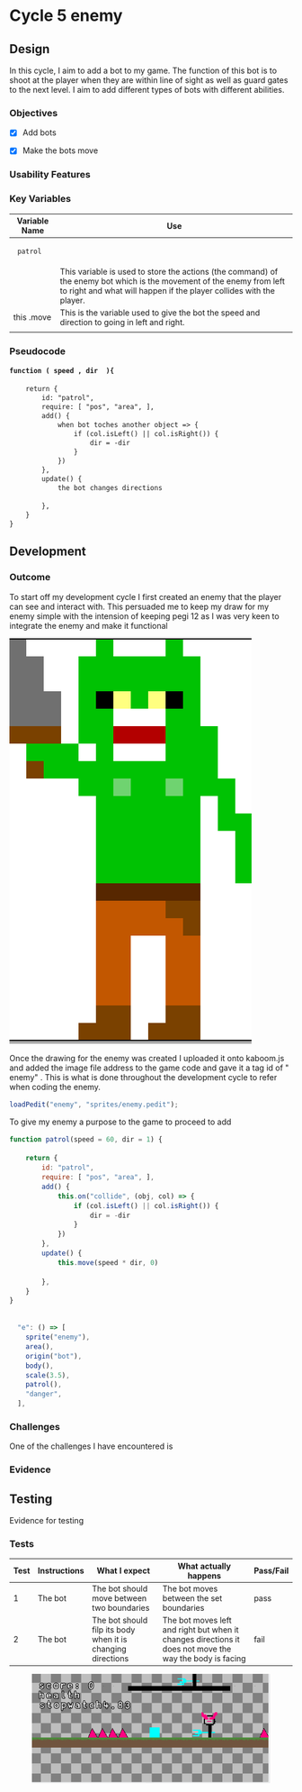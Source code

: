 # Cycle 5 enemy

##

## Design

In this cycle, I aim to add a bot to my game. The function of this bot is to shoot at the player when they are within line of sight as well as guard gates to the next level. I aim to add different types of bots with different abilities. &#x20;

### Objectives



* [x] Add bots&#x20;
* [x] Make the bots move



### Usability Features

&#x20;&#x20;

### Key Variables

| Variable Name                    | Use                                                                                                                                                                                          |
| -------------------------------- | -------------------------------------------------------------------------------------------------------------------------------------------------------------------------------------------- |
| <pre><code> patrol
</code></pre> | This variable is used to store the actions (the command) of the enemy bot which is the movement of the enemy from left to right and what will happen if the player collides with the player. |
| this .move                       | This is the variable used to give the bot the speed and direction to going in left and right.                                                                                                |
|                                  |                                                                                                                                                                                              |

### Pseudocode

<pre><code><strong>function ( speed , dir  ){
</strong>
	return {
		id: "patrol",
		require: [ "pos", "area", ],
		add() {
			when bot toches another object => {
				if (col.isLeft() || col.isRight()) {
					dir = -dir
				}
			})
		},
		update() {
			the bot changes directions 
      
		},
	}
}
</code></pre>

## Development

### Outcome



To start off my development cycle I first created an enemy that the player can see and interact with. This persuaded me to keep my draw for my enemy simple with the intension of keeping pegi 12  as I was very keen to integrate the enemy and make it functional&#x20;

![](<../.gitbook/assets/image (10).png>)



Once the drawing for the enemy was created I uploaded it onto kaboom.js and added the image file address to the game code and gave it a tag id of " enemy" . This is what is done throughout the development cycle to refer when coding the enemy.

```javascript
loadPedit("enemy", "sprites/enemy.pedit");
```

To give my enemy a purpose  to the game to proceed to add&#x20;



```javascript
function patrol(speed = 60, dir = 1) {

	return {
		id: "patrol",
		require: [ "pos", "area", ],
		add() {
			this.on("collide", (obj, col) => {
				if (col.isLeft() || col.isRight()) {
					dir = -dir
				}
			})
		},
		update() {
			this.move(speed * dir, 0)
      
		},
	}
}
```



```javascript

  "e": () => [
    sprite("enemy"),
    area(),
    origin("bot"),
    body(),
    scale(3.5),
    patrol(),
    "danger",
  ],
```



### Challenges

One of the challenges I have encountered is&#x20;

### Evidence

## Testing

Evidence for testing

### Tests

| Test | Instructions | What I expect                                                | What actually happens                                                                                    | Pass/Fail |
| ---- | ------------ | ------------------------------------------------------------ | -------------------------------------------------------------------------------------------------------- | --------- |
| 1    | The  bot     | The bot should move between two boundaries                   | The bot moves between the set boundaries                                                                 | pass      |
| 2    | The bot      | The bot should filp its body when it is changing directions  | The bot moves left and right but when it changes directions it does not move the way the body is facing  | fail      |



<figure><img src="../.gitbook/assets/image (1) (3) (2).png" alt=""><figcaption></figcaption></figure>
